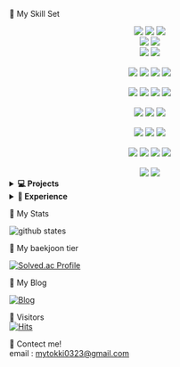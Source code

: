 🌱 My Skill Set  

<div align=center> 
  <img src="https://img.shields.io/badge/html5-E34F26?style=for-the-badge&logo=html5&logoColor=white"> 
  <img src="https://img.shields.io/badge/css-1572B6?style=for-the-badge&logo=css3&logoColor=white">
   <img src="https://img.shields.io/badge/bootstrap-7952B3?style=for-the-badge&logo=bootstrap&logoColor=white">
 <br>
  <img src="https://img.shields.io/badge/javascript-F7DF1E?style=for-the-badge&logo=javascript&logoColor=black">
  <img src="https://img.shields.io/badge/jquery-0769AD?style=for-the-badge&logo=jquery&logoColor=white">
 <br>

  <img src="https://img.shields.io/badge/jekyll-CC0000?style=for-the-badge&logo=jekyll&logoColor=white">
  <img src="https://img.shields.io/badge/thymeleaf-005F0F?style=for-the-badge&logo=thymeleaf&logoColor=white">

 
 <br>
  <br>
 <img src="https://img.shields.io/badge/Java-ED8B00?style=for-the-badge&logo=openjdk&logoColor=white">
  <img src="https://img.shields.io/badge/python-3776AB?style=for-the-badge&logo=python&logoColor=white">
   <img src="https://img.shields.io/badge/C-A8B9CC?style=for-the-badge&logo=C&logoColor=white">
    <img src="https://img.shields.io/badge/Ruby-CC342D?style=for-the-badge&logo=Ruby&logoColor=white">

  <br>
   <br>
  
  <img src="https://img.shields.io/badge/oracle-F80000?style=for-the-badge&logo=oracle&logoColor=white"> 
  <img src="https://img.shields.io/badge/mysql-4479A1?style=for-the-badge&logo=mysql&logoColor=white"> 
  <img src="https://img.shields.io/badge/firebase-FFCA28?style=for-the-badge&logo=firebase&logoColor=white">
  <img src="https://img.shields.io/badge/SQLite-003B57?style=for-the-badge&logo=SQLite&logoColor=white">
  
  <br>
   <br>

<img src="https://img.shields.io/badge/spring-6DB33F?style=for-the-badge&logo=spring&logoColor=white">
<img src="https://img.shields.io/badge/gradle-02303A?style=for-the-badge&logo=gradle&logoColor=white">
<img src="https://img.shields.io/badge/MyBatis-000000?style=for-the-badge&logoColor=white"> 

  
 
  <br>
   <br>

  <img src="https://img.shields.io/badge/linux-FCC624?style=for-the-badge&logo=linux&logoColor=black">
  <img src="https://img.shields.io/badge/centOS-262577?style=for-the-badge&logo=centOS&logoColor=white"> 
  <img src="https://img.shields.io/badge/VMware-607078?style=for-the-badge&logo=Vmware&logoColor=white"> 
  
 <br>
  <br>

  <img src="https://img.shields.io/badge/amazonaws-232F3E?style=for-the-badge&logo=amazonaws&logoColor=white">
    <img src="https://img.shields.io/badge/amazonec2-FF9900?style=for-the-badge&logo=amazonec2&logoColor=white">
    <img src="https://img.shields.io/badge/amazonrds-527FFF?style=for-the-badge&logo=amazonrds&logoColor=white">
    <img src="https://img.shields.io/badge/AWS_S3-569A31?logo=amazons3&logoColor=fff&style=for-the-badge">


  <br>
   <br>
  
  <img src="https://img.shields.io/badge/github-181717?style=for-the-badge&logo=github&logoColor=white">
  <img src="https://img.shields.io/badge/git-F05032?style=for-the-badge&logo=git&logoColor=white">
  <br>
</div>


<!--프로젝트-->
<details>
  <summary><b>💻 Projects</b></summary>
  <ul>
    <li>
    </li>
  </ul>
</details>




<!--경험-->
<details>
  <summary><b>🎈 Experience </b></summary>
  <ul>
    
  </ul>
</details>
      
      

🌱 My Stats  

![github states](https://github-readme-stats.vercel.app/api?username=nyeongha&show_icons=true&theme=radical)

🌱 My baekjoon tier

[![Solved.ac Profile](http://mazassumnida.wtf/api/v2/generate_badge?boj=mytokki0323)](https://solved.ac/백준아이디/)


🌱 My Blog 

[![Blog](https://img.shields.io/badge/📝-Blog-yellow)](https://nyeongha.tistory.com/) 

🌱 Visitors   
[![Hits](https://hits.seeyoufarm.com/api/count/incr/badge.svg?url=https%3A%2F%2Fgithub.com%2Fnyeongha&count_bg=%2379C83D&title_bg=%23555555&icon=&icon_color=%23E7E7E7&title=hits&edge_flat=false)](https://hits.seeyoufarm.com)

🌱 Contect me!    
email : mytokki0323@gmail.com


<!--
**nyeongha/nyeongha** is a ✨ _special_ ✨ repository because its `README.md` (this file) appears on your GitHub profile.

Here are some ideas to get you started:

- 🔭 I’m currently working on ...
- 🌱 I’m currently learning ...
- 👯 I’m looking to collaborate on ...
- 🤔 I’m looking for help with ...
- 💬 Ask me about ...
- 📫 How to reach me: ...
- 😄 Pronouns: ...
- ⚡ Fun fact: ...
-->
